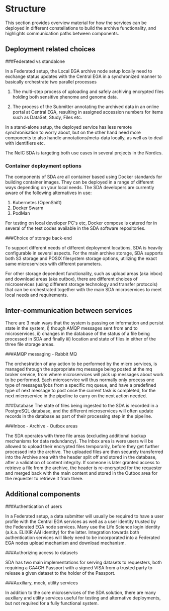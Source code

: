 Structure
=========

This section provides overview material for how the services can be deployed in different constellations to build the archive functionality, and highlights communication paths between components.


Deployment related choices
--------------------------

###Federated vs standalone

In a Federated setup, the Local EGA archive node setup locally need to exchange status updates with the Central EGA in a synchronized manner to basically orchestrate two parallel processes

1. The multi-step process of uploading and safely archiving encrypted files holding both sensitive phenome and genome data.

2. The process of the Submitter annotating the archived data in an online portal at Central EGA, resulting in assigned accession numbers for items such as DataSet, Study, Files etc.


In a stand-alone setup, the deployed service has less remote synchronisation to worry about, but on the other hand need more components to also handle annotations/meta-data locally, as well as to deal with identifiers etc.

The NeIC SDA is targeting both use cases in several projects in the Nordics.


### Container deployment options

The components of SDA are all container based using Docker standards for building container images. They can be deployed in a range of different ways depending on your local needs. The SDA developers are currently aware of the following alternatives in use:

1. Kubernetes (OpenShift)
2. Docker Swarm
3. PodMan

For testing on local developer PC's etc, Docker compose is catered for in several of the test codes available in the SDA software repositories.


###Choice of storage back-end

To support different needs of different deployment locations, SDA is heavily configurable in several aspects. For the main archive storage, SDA supports both S3 storage and POSIX filesystem storage options, utilizing the exact same microservices with different parameters.

For other storage dependent functionality, such as upload areas (aka inbox) and download areas (aka outbox), there are different choices of microservices (using different storage technology and transfer protocols) that can be orchestrated together with the main SDA microservices to meet local needs and requirements. 



Inter-communication between services
------------------------------------

There are 3 main ways that the system is passing on information and persist state in the system, i) though AMQP messages sent from and to microservices, ii) changes in the database of the status of a file being processed in SDA and finally iii) location and state of files in either of the three file storage areas.

###AMQP messaging - Rabbit MQ

The orchestration of any action to be performed by the micro services, is managed through the appropriate mq message being posted at the mq broker service, from where microservices will pick up messages about work to be performed. Each microservice will thus normally only process one type of messages/jobs from a specific mq queue, and have a predefined type of next message to post once the current task is completed, for the next microservice in the pipeline to carry on the next action needed.

###Database
The state of files being ingested to the SDA is recorded in a PostgreSQL database, and the different microservices will often update records in the database as part of their processing step in the pipeline.

###Inbox - Archive - Outbox areas

The SDA operates with three file areas (excluding additional backup mechanisms for data redundancy). The Inbox area is were users will be allowed to upload their encrypted files temporarily, before they get further processed into the archive. The uploaded files are then securely transferred into the Archive area with the header split off and stored in the database, after a validation of content integrity. If someone is later granted access to retrieve a file from the archive, the header is re-encrypted for the requester and merged back with the main content and stored in the Outbox area for the requester to retrieve it from there.


Additional components
---------------------

###Authentication of users

In a Federated setup, a data submitter will usually be required to have a user profile with the Central EGA services as well as a user identity trusted by the Federated EGA node services. Many use the Life Science login identity (a.k.a. ELIXIR AAI identity) for the latter. Integration towards both authentication services will likely need to be incorporated into a Federated EGA nodes upload mechanism and download mechanism.

###Authorizing access to datasets

SDA has two main implementations for serving datasets to requesters, both requiring a GA4GH Passport with a signed VISA from a trusted party to release a given dataset to the holder of the Passport.  


###Auxiliary, mock, utility services

In addition to the core microservices of the SDA solution, there are many auxiliary and utility services useful for testing and alternative deployments, but not required for a fully functional system.